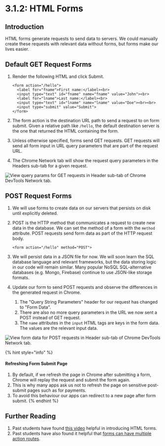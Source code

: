 # 3.1.2: HTML Forms

## Introduction

HTML forms generate requests to send data to servers. We could manually create these requests with relevant data without forms, but forms make our lives easier.

## Default GET Request Forms

1.  Render the following HTML and click Submit.

    ```markup
    <form action="/hello">
      <label for="fname">First name:</label><br>
      <input type="text" id="fname" name="fname" value="John"><br>
      <label for="lname">Last name:</label><br>
      <input type="text" id="lname" name="lname" value="Doe"><br><br>
      <input type="submit" value="Submit">
    </form> 
    ```
2. The form action is the destination URL path to send a request to on form submit. Given a relative path like `/hello`, the default destination server is the one that returned the HTML containing the form.
3. Unless otherwise specified, forms send GET requests. GET requests will send all form input in URL query parameters that are part of the request URL.
4. The Chrome Network tab will show the request query parameters in the Headers sub-tab for a given request.

![View query params for GET requests in Header sub-tab of Chrome DevTools Network tab.](../../.gitbook/assets/screen-shot-2020-11-12-at-8.27.45-pm.png)

## POST Request Forms

1. We will use forms to create data on our servers that persists on disk until explicitly deleted.
2.  POST is the HTTP method that communicates a request to create new data in the database. We can set the method of a form with the `method` attribute. POST requests send form data as part of the HTTP request body.

    ```markup
    <form action="/hello" method="POST">
    ```
3. We will persist data in a JSON file for now. We will soon learn the SQL database language and relevant frameworks, but the data storing logic in our code will remain similar. Many popular NoSQL SQL-alternative databases (e.g. Mongo, Firebase) continue to use JSON-like storage formats.
4. Update our form to send POST requests and observe the differences in the generated request in Chrome.
   1. The "Query String Parameters" header for our request has changed to "Form Data".
   2. There are also no more query parameters in the URL we now sent a POST instead of GET request.
   3. The `name` attributes in the `input` HTML tags are keys in the form data. The values are the relevant input data.

![View form data for POST requests in Header sub-tab of Chrome DevTools Network tab.](../../.gitbook/assets/screen-shot-2020-11-12-at-8.28.43-pm.png)

{% hint style="info" %}
#### Refreshing Form Submit Page

1. By default, if we refresh the page in Chrome after submitting a form, Chrome will replay the request and submit the form again.
2. This is why many apps ask us not to refresh the page on sensitive post-submit pages such as for payments.
3. To avoid this behaviour our apps can redirect to a new page after form submit.
{% endhint %}

## Further Reading

1. Past students have found [this video](https://www.youtube.com/watch?v=fNcJuPIZ2WE\&feature=youtu.be) helpful in introducing HTML forms.
2. Past students have also found it helpful that [forms can have multiple action routes](https://makandracards.com/makandra/54158-html-forms-with-multiple-submit-buttons).
